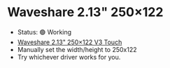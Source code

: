 # Waveshare 2.13" 250×122

- Status: 🟢 Working
- [Waveshare 2.13" 250×122 V3 Touch](https://www.waveshare.com/2.13inch-Touch-e-Paper-HAT.htm)
- Manually set the width/height to 250x122
- Try whichever driver works for you.